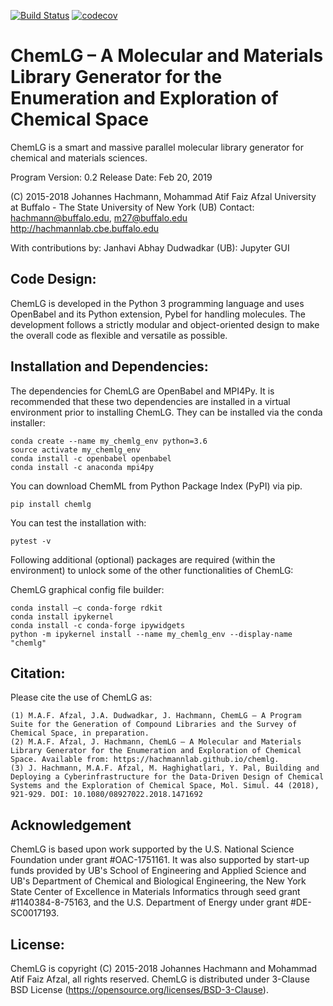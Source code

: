 [![Build Status](https://travis-ci.org/hachmannlab/chemlg.svg?branch=master)](https://travis-ci.org/hachmannlab/chemlg)
[![codecov](https://codecov.io/gh/hachmannlab/chemlg/branch/master/graph/badge.svg)](https://codecov.io/gh/hachmannlab/chemlg)
# ChemLG – A Molecular and Materials Library Generator for the Enumeration and Exploration of Chemical Space
ChemLG is a smart and massive parallel molecular library generator for chemical and materials sciences.

Program Version: 0.2
Release Date: Feb 20, 2019


(C) 2015-2018 Johannes Hachmann, Mohammad Atif Faiz Afzal
University at Buffalo - The State University of New York (UB)
Contact: hachmann@buffalo.edu, m27@buffalo.edu
http://hachmannlab.cbe.buffalo.edu

With contributions by:
Janhavi Abhay Dudwadkar (UB): Jupyter GUI

## Code Design:
ChemLG is developed in the Python 3 programming language and uses OpenBabel and its Python extension, Pybel for handling molecules. The development follows a strictly modular and object-oriented design to make the overall code as flexible and versatile as possible.

## Installation and Dependencies:
The dependencies for ChemLG are OpenBabel and MPI4Py. It is recommended that these two dependencies are installed in a virtual environment prior to installing ChemLG. They can be installed via the conda installer:


    conda create --name my_chemlg_env python=3.6
    source activate my_chemlg_env
    conda install -c openbabel openbabel
    conda install -c anaconda mpi4py
    
You can download ChemML from Python Package Index (PyPI) via pip. 

    pip install chemlg


You can test the installation with:

    pytest -v


Following additional (optional) packages are required (within the environment) to unlock some of the other functionalities of ChemLG:

ChemLG graphical config file builder:

    conda install –c conda-forge rdkit
    conda install ipykernel
    conda install -c conda-forge ipywidgets
    python -m ipykernel install --name my_chemlg_env --display-name "chemlg"



## Citation:
Please cite the use of ChemLG as:


    (1) M.A.F. Afzal, J.A. Dudwadkar, J. Hachmann, ChemLG – A Program Suite for the Generation of Compound Libraries and the Survey of Chemical Space, in preparation.
    (2) M.A.F. Afzal, J. Hachmann, ChemLG – A Molecular and Materials Library Generator for the Enumeration and Exploration of Chemical Space. Available from: https://hachmannlab.github.io/chemlg. 
    (3) J. Hachmann, M.A.F. Afzal, M. Haghighatlari, Y. Pal, Building and Deploying a Cyberinfrastructure for the Data-Driven Design of Chemical Systems and the Exploration of Chemical Space, Mol. Simul. 44 (2018), 921-929. DOI: 10.1080/08927022.2018.1471692

## Acknowledgement
ChemLG is based upon work supported by the U.S. National Science Foundation under grant #OAC-1751161. It was also supported by start-up funds provided by UB's School of Engineering and Applied Science and UB's Department of Chemical and Biological Engineering, the New York State Center of Excellence in Materials Informatics through seed grant #1140384-8-75163, and the U.S. Department of Energy under grant #DE-SC0017193.

## License:
ChemLG is copyright (C) 2015-2018 Johannes Hachmann and Mohammad Atif Faiz Afzal, all rights reserved. 
ChemLG is distributed under 3-Clause BSD License (https://opensource.org/licenses/BSD-3-Clause).

